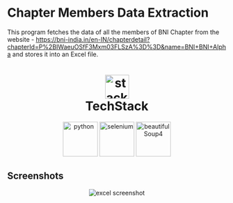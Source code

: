 # Chapter Members Data Extraction

This program fetches the data of all the members of BNI Chapter from the website - https://bni-india.in/en-IN/chapterdetail?chapterId=P%2BIWaeuOSfF3Mxm03FLSzA%3D%3D&name=BNI+BNI+Alpha and stores it into an Excel file.

<h1 align="center">
  <img src="https://ik.imagekit.io/pq7opoglh/GitHub_ReadMe/stack_GjMfbKvDP.svg?ik-sdk-version=javascript-1.4.3&updatedAt=1655143763495" width="55" alt="stacklogo-python" />
 <br>
 TechStack</h1>

<div align="center">
<img src="https://raw.githubusercontent.com/gilbarbara/logos/master/logos/python.svg" alt = "python" width="80" height="80"/>
<img src="https://ik.imagekit.io/pq7opoglh/GitHub_ReadMe/selenium_KPa_9mCqS.svg?ik-sdk-version=javascript-1.4.3&updatedAt=1670498630794" alt = "selenium" width="80" height="80"/>
<img src="https://ik.imagekit.io/pq7opoglh/GitHub_ReadMe/beautifulSoup_XId8WU5Ypz.png?ik-sdk-version=javascript-1.4.3&updatedAt=1670558407765" alt = "beautifulSoup4" height="80"/>
</div>

## Screenshots

<div align="center">
<img src="https://ik.imagekit.io/pq7opoglh/GitHub_ReadMe/PythonMiniProjects/Web_Scraping/members_list_sJYtBOJQQ.png?ik-sdk-version=javascript-1.4.3&updatedAt=1670557533711" alt="excel screenshot">
</div>
